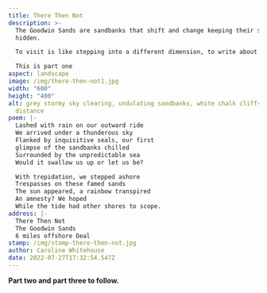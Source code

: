 ```yaml
---
title: There Then Not
description: >-
  The Goodwin Sands are sandbanks that shift and change keeping their secrets
  hidden. 

  To visit is like stepping into a different dimension, to write about them demanded so much more than a few lines. 

  This is part one
aspect: landscape
image: /img/there-then-not1.jpg
width: "600"
height: "400"
alt: grey stormy sky clearing, undulating sandbanks, white chalk cliffs in the
  distance
poem: |-
  Lashed with rain on our outward ride 
  We arrived under a thunderous sky
  Flanked by inquisitive seals, our first
  glimpse of the sandbanks chilled
  Surrounded by the unpredictable sea
  Would it swallow us up or let us be?

  With trepidation, we stepped ashore
  Trespasses on these famed sands 
  The sun appeared, a rainbow transpired 
  An amnesty? We hoped 
  While the tide had other shores to scope.
address: |-
  There Then Not
  The Goodwin Sands
  6 miles offshore Deal
stamp: /img/stamp-there-then-not.jpg
author: Caroline Whitehouse
date: 2022-07-27T17:32:54.547Z
---
```

**Part two and part three to follow.**